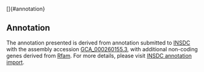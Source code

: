 []{#annotation}

Annotation
----------

The annotation presented is derived from annotation submitted to
[INSDC](http://www.insdc.org) with the assembly accession
[GCA\_000260155.3](http://www.ebi.ac.uk/ena/data/view/GCA_000260155.3),
with additional non-coding genes derived from
[Rfam](http://rfam.xfam.org/). For more details, please visit [INSDC
annotation
import](http://ensemblgenomes.org/info/data/insdc_annotation).
